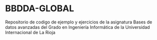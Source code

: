 # BBDDA-GLOBAL
Repositorio de codigo de ejemplo y ejercicios de la asignatura Bases de datos avanzadas del Grado en Ingeniería Informática de la Universidad Internacional de La Rioja
